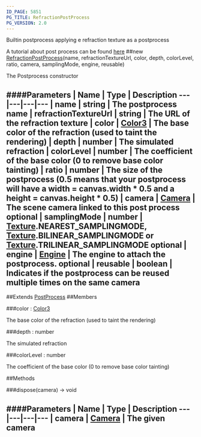 ```yaml
---
ID_PAGE: 5851
PG_TITLE: RefractionPostProcess
PG_VERSION: 2.0
---
```


Builtin postprocess applying e refraction texture as a postprocess

A tutorial about post process can be found [here](https://github.com/BabylonJS/Babylon.js/wiki/How-to-use-postprocesses)
##new [RefractionPostProcess](page.php?p=5851)(name, refractionTextureUrl, color, depth, colorLevel, ratio, camera, samplingMode, engine, reusable)


The Postprocess constructor


####Parameters
 | Name | Type | Description
---|---|---|---
 | name | string | The postprocess name
 | refractionTextureUrl | string | The URL of the refraction texture
 | color | [Color3](page.php?p=5805) | The base color of the refraction (used to taint the rendering)
 | depth | number | The simulated refraction
 | colorLevel | number | The coefficient of the base color (0 to remove base color tainting)
 | ratio | number | The size of the postprocess (0.5 means that your postprocess will have a width = canvas.width * 0.5 and a height = canvas.height * 0.5)
 | camera | [Camera](page.php?p=5702) | The scene camera linked to this post process
optional | samplingMode | number | [Texture](page.php?p=5790).NEAREST_SAMPLINGMODE, [Texture](page.php?p=5790).BILINEAR_SAMPLINGMODE or [Texture](page.php?p=5790).TRILINEAR_SAMPLINGMODE
optional | engine | [Engine](page.php?p=5700) | The engine to attach the postprocess.
optional | reusable | boolean | Indicates if the postprocess can be reused multiple times on the same camera
---

##Extends [PostProcess](page.php?p=5841)
##Members

###color : [Color3](page.php?p=5805)



The base color of the refraction (used to taint the rendering)


###depth : number



The simulated refraction


###colorLevel : number



The coefficient of the base color (0 to remove base color tainting)







##Methods

###dispose(camera) &rarr; void

####Parameters
 | Name | Type | Description
---|---|---|---
 | camera | [Camera](page.php?p=5702) | The given camera
---
